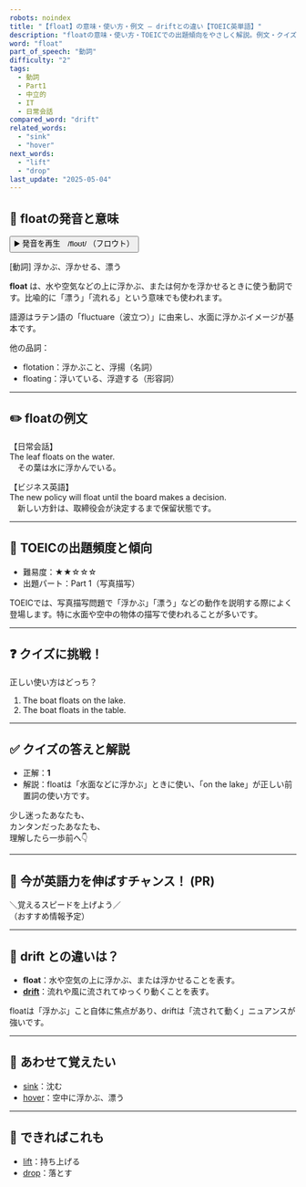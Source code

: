```yaml
---
robots: noindex
title: "【float】の意味・使い方・例文 ― driftとの違い【TOEIC英単語】"
description: "floatの意味・使い方・TOEICでの出題傾向をやさしく解説。例文・クイズ付きでdriftとの違いもわかりやすく学べます。"
word: "float"
part_of_speech: "動詞"
difficulty: "2"
tags:
  - 動詞
  - Part1
  - 中立的
  - IT
  - 日常会話
compared_word: "drift"
related_words:
  - "sink"
  - "hover"
next_words:
  - "lift"
  - "drop"
last_update: "2025-05-04"
---
```


## 🔰 floatの発音と意味

<button class="play-audio" onclick="playTTS('float')">
  <span class="play-audio-main">
    ▶️ 発音を再生　/floʊt/
  </span>
  <span class="play-audio-sub">
    （フロウト）
  </span>
</button>

[動詞] 浮かぶ、浮かせる、漂う

**float** は、水や空気などの上に浮かぶ、または何かを浮かせるときに使う動詞です。比喩的に「漂う」「流れる」という意味でも使われます。

語源はラテン語の「fluctuare（波立つ）」に由来し、水面に浮かぶイメージが基本です。

他の品詞：  
- flotation：浮かぶこと、浮揚（名詞）
- floating：浮いている、浮遊する（形容詞）

---

## ✏️ floatの例文

【日常会話】  
The leaf floats on the water.  
　その葉は水に浮かんでいる。

【ビジネス英語】  
The new policy will float until the board makes a decision.  
　新しい方針は、取締役会が決定するまで保留状態です。

---

## 🎯 TOEICの出題頻度と傾向

- 難易度：★★☆☆☆
- 出題パート：Part 1（写真描写）

TOEICでは、写真描写問題で「浮かぶ」「漂う」などの動作を説明する際によく登場します。特に水面や空中の物体の描写で使われることが多いです。

---

## ❓ クイズに挑戦！

正しい使い方はどっち？

1. The boat floats on the lake.  
2. The boat floats in the table.

---

## ✅ クイズの答えと解説

- 正解：**1**
- 解説：floatは「水面などに浮かぶ」ときに使い、「on the lake」が正しい前置詞の使い方です。

少し迷ったあなたも、  
カンタンだったあなたも、  
理解したら一歩前へ👇️

---

## 🚀 今が英語力を伸ばすチャンス！ (PR)

<div class="info-center">
＼覚えるスピードを上げよう／<br>  
（おすすめ情報予定）
</div>

---

## 🤔  drift との違いは？

- **float**：水や空気の上に浮かぶ、または浮かせることを表す。
- **[drift](/drift)**：流れや風に流されてゆっくり動くことを表す。

floatは「浮かぶ」こと自体に焦点があり、driftは「流されて動く」ニュアンスが強いです。

---

## 🧩 あわせて覚えたい

- [sink](/sink)：沈む
- [hover](/hover)：空中に浮かぶ、漂う

---

## 📖 できればこれも

- [lift](/lift)：持ち上げる
- [drop](/drop)：落とす

<!-- cvid: aid40_bid17 -->
